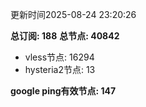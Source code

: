 更新时间2025-08-24 23:20:26

**总订阅: 188**
**总节点: 40842**
- vless节点: 16294
- hysteria2节点: 13

**google ping有效节点: 147**
